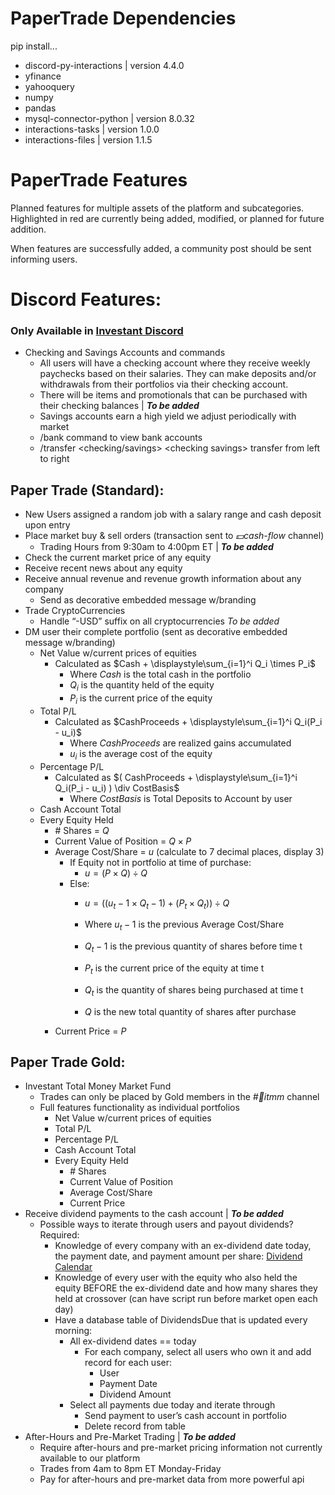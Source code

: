 # PaperTrade Dependencies


pip install...
* discord-py-interactions | version 4.4.0
* yfinance
* yahooquery
* numpy
* pandas
* mysql-connector-python | version 8.0.32
* interactions-tasks | version 1.0.0
* interactions-files | version 1.1.5


# PaperTrade Features


Planned features for multiple assets of the platform and subcategories. Highlighted in red are currently being added, modified, or planned for future addition.

When features are successfully added, a community post should be sent informing users.


# Discord Features:


### Only Available in [Investant Discord](https://discord.gg/SFUKKjWEjH)
* Checking and Savings Accounts and commands
    * All users will have a checking account where they receive weekly paychecks based on their salaries. They can make deposits and/or withdrawals from their portfolios via their checking account.
    * There will be items and promotionals that can be purchased with their checking balances | ***To be added***
    * Savings accounts earn a high yield we adjust periodically with market
    * /bank command to view bank accounts
    * /transfer &lt;checking/savings> &lt;checking savings> transfer from left to right


## Paper Trade (Standard):


* New Users assigned a random job with a salary range and cash deposit upon entry
* Place market buy & sell orders (transaction sent to _💵cash-flow_ channel)
    * Trading Hours from 9:30am to 4:00pm ET | ***To be added***
* Check the current market price of any equity
* Receive recent news about any equity
* Receive annual revenue and revenue growth information about any company
    * Send as decorative embedded message w/branding
* Trade CryptoCurrencies
    * Handle “-USD” suffix on all cryptocurrencies *To be added*
* DM user their complete portfolio (sent as decorative embedded message w/branding)
    * Net Value w/current prices of equities
        * Calculated as $Cash + \displaystyle\sum_{i=1}^i Q_i \times P_i$
            * Where $Cash$ is the total cash in the portfolio
            * $Q_i$ is the quantity held of the equity
            * $P_i$ is the current price of the equity
    * Total P/L
        * Calculated as $CashProceeds + \displaystyle\sum_{i=1}^i Q_i(P_i - u_i)$
            * Where $CashProceeds$ are realized gains accumulated
            * $u_i$ is the average cost of the equity
    * Percentage P/L
        * Calculated as $( CashProceeds + \displaystyle\sum_{i=1}^i Q_i(P_i - u_i) ) \div CostBasis$
            * Where $CostBasis$ is Total Deposits to Account by user
    * Cash Account Total
    * Every Equity Held
        * \# Shares = $Q$
        * Current Value of Position = $Q \times P$
        * Average Cost/Share = $u$ (calculate to 7 decimal places, display 3)
            * If Equity not in portfolio at time of purchase:
                * $u = (P \times Q) \div Q$
            * Else:
                * $u = (( u_t-1 \times Q_t-1 ) + ( P_t \times Q_t )) \div Q$

                * Where $u_t-1$ is the previous Average Cost/Share
                * $Q_t-1$ is the previous quantity of shares before time t
                * $P_t$ is the current price of the equity at time t
                * $Q_t$ is the quantity of shares being purchased at time t
                * $Q$ is the new total quantity of shares after purchase
        * Current Price = $P$


## Paper Trade Gold:


* Investant Total Money Market Fund
    * Trades can only be placed by Gold members in the _#💱itmm_ channel
    * Full features functionality as individual portfolios
        * Net Value w/current prices of equities
        * Total P/L
        * Percentage P/L
        * Cash Account Total
        * Every Equity Held
            * \# Shares
            * Current Value of Position
            * Average Cost/Share
            * Current Price
* Receive dividend payments to the cash account | ***To be added***
    * Possible ways to iterate through users and payout dividends? Required:
        * Knowledge of every company with an ex-dividend date today, the payment date, and payment amount per share: [Dividend Calendar](https://www.nasdaq.com/market-activity/dividends)
        * Knowledge of every user with the equity who also held the equity BEFORE the ex-dividend date and how many shares they held at crossover (can have script run before market open each day)
        * Have a database table of DividendsDue that is updated every morning:
            * All ex-dividend dates == today
                * For each company, select all users who own it and add record for each user:
                    * User
                    * Payment Date
                    * Dividend Amount
            * Select all payments due today and iterate through
                * Send payment to user’s cash account in portfolio
                * Delete record from table
* After-Hours and Pre-Market Trading | ***To be added***
    * Require after-hours and pre-market pricing information not currently available to our platform
    * Trades from 4am to 8pm ET Monday-Friday
    * Pay for after-hours and pre-market data from more powerful api
